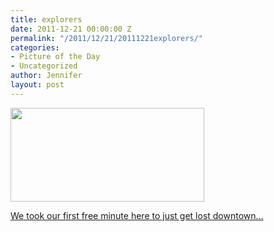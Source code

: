 ```yaml
---
title: explorers
date: 2011-12-21 00:00:00 Z
permalink: "/2011/12/21/20111221explorers/"
categories:
- Picture of the Day
- Uncategorized
author: Jennifer
layout: post
---
```


[<img title="IMG_0409" height="150" alt="" width="310" class="alignnone size-thumbnail wp-image-1288" src="/teamelam/assets/images/explorers/1324492435000-missing.jpg" />](http://www.flickr.com/photos/jenniferandJennifers_photos/sets/72157628692402457/)

[We took our first free minute here to just get lost downtown&#8230;](http://www.flickr.com/photos/jenniferandJennifers_photos/sets/72157628692402457/)
